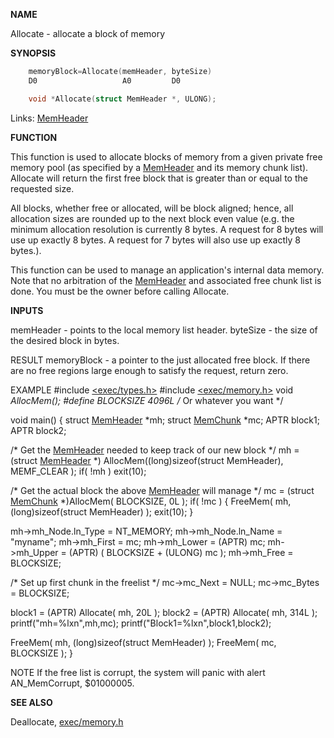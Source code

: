 
**NAME**

Allocate - allocate a block of memory

**SYNOPSIS**

```c
    memoryBlock=Allocate(memHeader, byteSize)
    D0                   A0         D0

    void *Allocate(struct MemHeader *, ULONG);

```
Links: [MemHeader](_OOXY) 

**FUNCTION**

This function is used to allocate blocks of memory from a given
private free memory pool (as specified by a [MemHeader](_OOXY) and its
memory chunk list).  Allocate will return the first free block that
is greater than or equal to the requested size.

All blocks, whether free or allocated, will be block aligned;
hence, all allocation sizes are rounded up to the next block even
value (e.g. the minimum allocation resolution is currently 8
bytes.  A request for 8 bytes will use up exactly 8 bytes.  A
request for 7 bytes will also use up exactly 8 bytes.).

This function can be used to manage an application's internal data
memory.  Note that no arbitration of the [MemHeader](_OOXY) and associated
free chunk list is done.  You must be the owner before calling
Allocate.

**INPUTS**

memHeader - points to the local memory list header.
byteSize - the size of the desired block in bytes.

RESULT
memoryBlock - a pointer to the just allocated free block.
If there are no free regions large enough to satisfy the
request, return zero.

EXAMPLE
#include [&#060;exec/types.h&#062;](_OOYV)
#include [&#060;exec/memory.h&#062;](_OOXY)
void *AllocMem();
#define BLOCKSIZE 4096L /* Or whatever you want */

void main()
{
struct [MemHeader](_OOXY) *mh;
struct [MemChunk](_OOXY)  *mc;
APTR   block1;
APTR   block2;

/* Get the [MemHeader](_OOXY) needed to keep track of our new block */
mh = (struct [MemHeader](_OOXY) *)
AllocMem((long)sizeof(struct MemHeader), MEMF_CLEAR );
if( !mh )
exit(10);

/* Get the actual block the above [MemHeader](_OOXY) will manage */
mc = (struct [MemChunk](_OOXY) *)AllocMem( BLOCKSIZE, 0L );
if( !mc )
{
FreeMem( mh, (long)sizeof(struct MemHeader) ); exit(10);
}

mh-&#062;mh_Node.ln_Type = NT_MEMORY;
mh-&#062;mh_Node.ln_Name = &#034;myname&#034;;
mh-&#062;mh_First = mc;
mh-&#062;mh_Lower = (APTR) mc;
mh-&#062;mh_Upper = (APTR) ( BLOCKSIZE + (ULONG) mc );
mh-&#062;mh_Free  = BLOCKSIZE;

/* Set up first chunk in the freelist */
mc-&#062;mc_Next  = NULL;
mc-&#062;mc_Bytes = BLOCKSIZE;

block1 = (APTR) Allocate( mh, 20L );
block2 = (APTR) Allocate( mh, 314L );
printf(&#034;mh=$%lx mc=$%lxn&#034;,mh,mc);
printf(&#034;Block1=$%lx, Block2=$%lxn&#034;,block1,block2);

FreeMem( mh, (long)sizeof(struct MemHeader) );
FreeMem( mc, BLOCKSIZE );
}

NOTE
If the free list is corrupt, the system will panic with alert
AN_MemCorrupt, $01000005.

**SEE ALSO**

Deallocate, [exec/memory.h](_OOXY)

